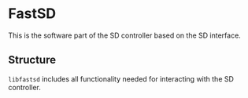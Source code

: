 # FastSD
This is the software part of the SD controller based on the SD interface.

## Structure
`libfastsd` includes all functionality needed for interacting with the SD controller.